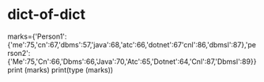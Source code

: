 # dict-of-dict

marks={'Person1':{'me':75,'cn':67,'dbms':57,'java':68,'atc':66,'dotnet':67'cnl':86,'dbmsl':87},'person2':{'Me':75,'Cn':66,'Dbms':66,'Java':70,'Atc':65,'Dotnet':64,'Cnl':87,'Dbmsl':89}}
print (marks)
print(type (marks))
